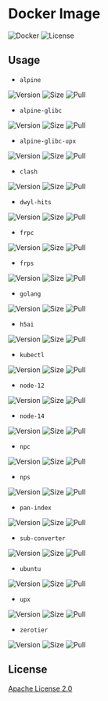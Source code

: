 # Docker Image

![Docker](https://img.shields.io/github/workflow/status/starudream/docker-image/Docker/master?style=for-the-badge)
![License](https://img.shields.io/badge/License-Apache%20License%202.0-blue?style=for-the-badge)

## Usage

- `alpine`

![Version](https://img.shields.io/docker/v/starudream/alpine?style=for-the-badge)
![Size](https://img.shields.io/docker/image-size/starudream/alpine/latest?style=for-the-badge)
![Pull](https://img.shields.io/docker/pulls/starudream/alpine?style=for-the-badge)

- `alpine-glibc`

![Version](https://img.shields.io/docker/v/starudream/alpine-glibc?style=for-the-badge)
![Size](https://img.shields.io/docker/image-size/starudream/alpine-glibc/latest?style=for-the-badge)
![Pull](https://img.shields.io/docker/pulls/starudream/alpine-glibc?style=for-the-badge)

- `alpine-glibc-upx`

![Version](https://img.shields.io/docker/v/starudream/alpine-glibc-upx?style=for-the-badge)
![Size](https://img.shields.io/docker/image-size/starudream/alpine-glibc-upx/latest?style=for-the-badge)
![Pull](https://img.shields.io/docker/pulls/starudream/alpine-glibc-upx?style=for-the-badge)

- `clash`

![Version](https://img.shields.io/docker/v/starudream/clash?style=for-the-badge)
![Size](https://img.shields.io/docker/image-size/starudream/clash/latest?style=for-the-badge)
![Pull](https://img.shields.io/docker/pulls/starudream/clash?style=for-the-badge)

- `dwyl-hits`

![Version](https://img.shields.io/docker/v/starudream/dwyl-hits?style=for-the-badge)
![Size](https://img.shields.io/docker/image-size/starudream/dwyl-hits/latest?style=for-the-badge)
![Pull](https://img.shields.io/docker/pulls/starudream/dwyl-hits?style=for-the-badge)

- `frpc`

![Version](https://img.shields.io/docker/v/starudream/frpc?style=for-the-badge)
![Size](https://img.shields.io/docker/image-size/starudream/frpc/latest?style=for-the-badge)
![Pull](https://img.shields.io/docker/pulls/starudream/frpc?style=for-the-badge)

- `frps`

![Version](https://img.shields.io/docker/v/starudream/frps?style=for-the-badge)
![Size](https://img.shields.io/docker/image-size/starudream/frps/latest?style=for-the-badge)
![Pull](https://img.shields.io/docker/pulls/starudream/frps?style=for-the-badge)

- `golang`

![Version](https://img.shields.io/docker/v/starudream/golang?style=for-the-badge)
![Size](https://img.shields.io/docker/image-size/starudream/golang/latest?style=for-the-badge)
![Pull](https://img.shields.io/docker/pulls/starudream/golang?style=for-the-badge)

- `h5ai`

![Version](https://img.shields.io/docker/v/starudream/h5ai?style=for-the-badge)
![Size](https://img.shields.io/docker/image-size/starudream/h5ai/latest?style=for-the-badge)
![Pull](https://img.shields.io/docker/pulls/starudream/h5ai?style=for-the-badge)

- `kubectl`

![Version](https://img.shields.io/docker/v/starudream/kubectl?style=for-the-badge)
![Size](https://img.shields.io/docker/image-size/starudream/kubectl/latest?style=for-the-badge)
![Pull](https://img.shields.io/docker/pulls/starudream/kubectl?style=for-the-badge)

- `node-12`

![Version](https://img.shields.io/docker/v/starudream/node-12?style=for-the-badge)
![Size](https://img.shields.io/docker/image-size/starudream/node-12/latest?style=for-the-badge)
![Pull](https://img.shields.io/docker/pulls/starudream/node-12?style=for-the-badge)

- `node-14`

![Version](https://img.shields.io/docker/v/starudream/node-14?style=for-the-badge)
![Size](https://img.shields.io/docker/image-size/starudream/node-14/latest?style=for-the-badge)
![Pull](https://img.shields.io/docker/pulls/starudream/node-14?style=for-the-badge)

- `npc`

![Version](https://img.shields.io/docker/v/starudream/npc?style=for-the-badge)
![Size](https://img.shields.io/docker/image-size/starudream/npc/latest?style=for-the-badge)
![Pull](https://img.shields.io/docker/pulls/starudream/npc?style=for-the-badge)

- `nps`

![Version](https://img.shields.io/docker/v/starudream/nps?style=for-the-badge)
![Size](https://img.shields.io/docker/image-size/starudream/nps/latest?style=for-the-badge)
![Pull](https://img.shields.io/docker/pulls/starudream/nps?style=for-the-badge)

- `pan-index`

![Version](https://img.shields.io/docker/v/starudream/pan-index?style=for-the-badge)
![Size](https://img.shields.io/docker/image-size/starudream/pan-index/latest?style=for-the-badge)
![Pull](https://img.shields.io/docker/pulls/starudream/pan-index?style=for-the-badge)

- `sub-converter`

![Version](https://img.shields.io/docker/v/starudream/sub-converter?style=for-the-badge)
![Size](https://img.shields.io/docker/image-size/starudream/sub-converter/latest?style=for-the-badge)
![Pull](https://img.shields.io/docker/pulls/starudream/sub-converter?style=for-the-badge)

- `ubuntu`

![Version](https://img.shields.io/docker/v/starudream/ubuntu?style=for-the-badge)
![Size](https://img.shields.io/docker/image-size/starudream/ubuntu/latest?style=for-the-badge)
![Pull](https://img.shields.io/docker/pulls/starudream/ubuntu?style=for-the-badge)

- `upx`

![Version](https://img.shields.io/docker/v/starudream/upx?style=for-the-badge)
![Size](https://img.shields.io/docker/image-size/starudream/upx/latest?style=for-the-badge)
![Pull](https://img.shields.io/docker/pulls/starudream/upx?style=for-the-badge)

- `zerotier`

![Version](https://img.shields.io/docker/v/starudream/zerotier?style=for-the-badge)
![Size](https://img.shields.io/docker/image-size/starudream/zerotier/latest?style=for-the-badge)
![Pull](https://img.shields.io/docker/pulls/starudream/zerotier?style=for-the-badge)

## License

[Apache License 2.0](./LICENSE)
